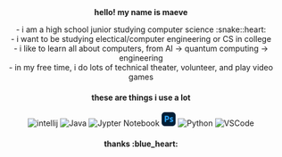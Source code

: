 <div align="center">
  <b> hello! my name is maeve </b>
  <br />
<p> 
- i am a high school junior studying computer science :snake::heart:
  <br />
- i want to be studying electical/computer engineering or CS in college
  <br />
- i like to learn all about computers, from AI -> quantum computing -> engineering
  <br />
- in my free time, i do lots of technical theater, volunteer, and play video games
  <br />
</p>
</div>

<div align = "center">
<h4> these are things i use a lot</h4>
<img alt = "intellij" src= "https://raw.githubusercontent.com/marwin1991/profile-technology-icons/refs/heads/main/icons/intellij.png" width = "5%" />
<img alt = "Java" src = "https://raw.githubusercontent.com/marwin1991/profile-technology-icons/refs/heads/main/icons/java.png" width = "5%"/>
<img alt = "Jypter Notebook" src = "https://raw.githubusercontent.com/marwin1991/profile-technology-icons/refs/heads/main/icons/jupyter_notebook.png" width = "5%" />
<img src= "Photoshop.svg" alt="Photoshop" width = "5%">
<img alt="Python" src="https://raw.githubusercontent.com/marwin1991/profile-technology-icons/refs/heads/main/icons/python.png" width = "5%" />
<img alt = "VSCode" src = "https://raw.githubusercontent.com/marwin1991/profile-technology-icons/refs/heads/main/icons/visual_studio_code.png" width = "5%" />
<br />

<h4> thanks :blue_heart: </h4>

</div>
